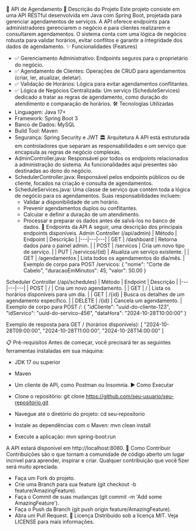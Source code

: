 📅 API de Agendamento
📝 Descrição do Projeto
Este projeto consiste em uma API RESTful desenvolvida em Java com Spring Boot, projetada para gerenciar agendamentos de serviços. A API oferece endpoints para administradores gerenciarem o negócio e para clientes realizarem e consultarem agendamentos.
O sistema conta com uma lógica de negócios robusta para validar horários, evitar conflitos e garantir a integridade dos dados de agendamento.
✨ Funcionalidades (Features)
 * ✅ Gerenciamento Administrativo: Endpoints seguros para o proprietário do negócio.
 * ✅ Agendamento de Clientes: Operações de CRUD para agendamentos (criar, ler, atualizar, deletar).
 * ✅ Validação de Horários: Lógica para evitar agendamentos conflitantes.
 * ✅ Lógica de Negócios Centralizada: Um serviço (ScheduleServices) dedicado a tratar as regras de agendamento, como duração do atendimento e comparação de horários.
🛠️ Tecnologias Utilizadas
 * Linguagem: Java 17+
 * Framework: Spring Boot 3
 * Banco de Dados: MySQL
 * Build Tool: Maven
 * Segurança: Spring Security e JWT
🏛️ Arquitetura
A API está estruturada em controladores que separam as responsabilidades e um serviço que encapsula as regras de negócio complexas.
 * AdminController.java: Responsável por todos os endpoints relacionados à administração do sistema. As funcionalidades aqui presentes são destinadas ao dono do negócio.
 * SchedulerController.java: Responsável pelos endpoints públicos ou de cliente, focados na criação e consulta de agendamentos.
 * ScheduleServices.java: Uma classe de serviço que contém toda a lógica de negócio para os agendamentos. Suas responsabilidades incluem:
   * Validar a disponibilidade de um horário.
   * Prevenir agendamentos duplos ou conflitantes.
   * Calcular e definir a duração de um atendimento.
   * Processar e preparar os dados antes de salvá-los no banco de dados.
🚀 Endpoints da API
A seguir, uma descrição dos principais endpoints disponíveis.
Admin Controller (/api/admin)
| Método | Endpoint | Descrição |
|---|---|---|
| GET | /dashboard | Retorna dados para o painel admin. |
| POST | /servicos | Cria um novo tipo de serviço. |
| PUT | /servicos/{id} | Atualiza um serviço existente. |
| GET | /agendamentos | Lista todos os agendamentos do dia/mês. |
Exemplo de corpo para POST /servicos:
{
  "nome": "Corte de Cabelo",
  "duracaoEmMinutos": 45,
  "valor": 50.00
}

Scheduler Controller (/api/schedules)
| Método | Endpoint | Descrição |
|---|---|---|
| POST | / | Cria um novo agendamento. |
| GET | / | Lista os horários disponíveis para um dia. |
| GET | /{id} | Busca os detalhes de um agendamento específico. |
| DELETE | /{id} | Cancela um agendamento. |
Exemplo de corpo para POST /:
{
  "idCliente": "uuid-do-cliente-123",
  "idServico": "uuid-do-servico-456",
  "dataHora": "2024-10-28T10:00:00"
}

Exemplo de resposta para GET / (horários disponíveis):
[
    "2024-10-28T09:00:00",
    "2024-10-28T11:00:00",
    "2024-10-28T14:00:00"
]

📋 Pré-requisitos
Antes de começar, você precisará ter as seguintes ferramentas instaladas em sua máquina:
 * JDK 17 ou superior
 * Maven
 * Um cliente de API, como Postman ou Insomnia.
▶️ Como Executar
 * Clone o repositório:
   git clone https://github.com/seu-usuario/seu-repositorio.git

 * Navegue até o diretório do projeto:
   cd seu-repositorio

 * Instale as dependências com o Maven:
   mvn clean install

 * Execute a aplicação:
   mvn spring-boot:run

A API estará disponível em http://localhost:8080.
🤝 Como Contribuir
Contribuições são o que tornam a comunidade de código aberto um lugar incrível para aprender, inspirar e criar. Qualquer contribuição que você fizer será muito apreciada.
 * Faça um Fork do projeto.
 * Crie uma Branch para sua feature (git checkout -b feature/AmazingFeature).
 * Faça o Commit de suas mudanças (git commit -m 'Add some AmazingFeature').
 * Faça o Push da Branch (git push origin feature/AmazingFeature).
 * Abra um Pull Request.
📄 Licença
Distribuído sob a licença MIT. Veja LICENSE para mais informações.

